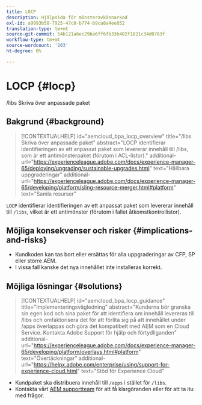 ```yaml
---
title: LOCP
description: Hjälpsida för mönsteravkännarkod
exl-id: a9993b58-7925-47c0-b774-b9ca8a4ee052
translation-type: tm+mt
source-git-commit: 54b121a6ec29ba6ff6fb33b402f1821c34d0763f
workflow-type: tm+mt
source-wordcount: '203'
ht-degree: 0%

---
```


# LOCP {#locp}

/libs Skriva över anpassade paket

## Bakgrund {#background}

>[!CONTEXTUALHELP]
>id="aemcloud_bpa_locp_overview"
>title="/libs Skriva över anpassade paket"
>abstract="LOCP identifierar identifieringen av ett anpassat paket som levererar innehåll till /libs, som är ett antimönsterpaket (förutom i ACL-listor)."
>additional-url="https://experienceleague.adobe.com/docs/experience-manager-65/deploying/upgrading/sustainable-upgrades.html" text="Hållbara uppgraderingar"
>additional-url="https://experienceleague.adobe.com/docs/experience-manager-65/developing/platform/sling-resource-merger.html#platform" text="Samla resurser"

`LOCP` identifierar identifieringen av ett anpassat paket som levererar innehåll till  `/libs`, vilket är ett antimönster (förutom i fallet åtkomstkontrollistor).

## Möjliga konsekvenser och risker {#implications-and-risks}

* Kundkoden kan tas bort eller ersättas för alla uppgraderingar av CFP, SP eller större AEM.
* I vissa fall kanske det nya innehållet inte installeras korrekt.

## Möjliga lösningar {#solutions}

>[!CONTEXTUALHELP]
>id="aemcloud_bpa_locp_guidance"
>title="Implementeringsvägledning"
>abstract="Kunderna bör granska sin egen kod och sina paket för att identifiera om innehåll levereras till /libs och omfaktorisera det för att förlita sig på att innehållet under /apps överlappas och göra det kompatibelt med AEM som en Cloud Service. Kontakta Adobe Support för hjälp och förtydliganden"
>additional-url="https://experienceleague.adobe.com/docs/experience-manager-65/developing/platform/overlays.html#platform" text="Övertäckningar"
>additional-url="https://helpx.adobe.com/enterprise/using/support-for-experience-cloud.html" text="Stöd för Experience Cloud"

* Kundpaket ska distribuera innehåll till `/apps` i stället för `/libs`.
* Kontakta vårt [AEM supportteam](https://helpx.adobe.com/enterprise/using/support-for-experience-cloud.html) för att få klargöranden eller för att ta itu med frågor.
